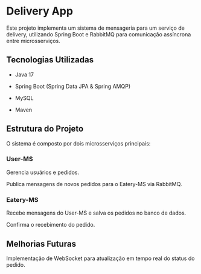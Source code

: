 # Delivery App #

Este projeto implementa um sistema de mensageria para um serviço de delivery, utilizando Spring Boot e RabbitMQ para comunicação assíncrona entre microsserviços.

## Tecnologias Utilizadas

- Java 17

- Spring Boot (Spring Data JPA & Spring AMQP)

- MySQL

- Maven

## Estrutura do Projeto

O sistema é composto por dois microsserviços principais:

### User-MS

Gerencia usuários e pedidos.

Publica mensagens de novos pedidos para o Eatery-MS via RabbitMQ.

### Eatery-MS

Recebe mensagens do User-MS e salva os pedidos no banco de dados.

Confirma o recebimento do pedido.


## Melhorias Futuras

Implementação de WebSocket para atualização em tempo real do status do pedido.

